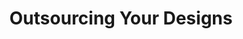 ---
title: Outsourcing Your Designs
slides:
  - title: Outsourcing Your Designs
    content_markdown: '## Outsourcing Your Designs'
    background_color: '#90dbff'
    background_image:
    background_size: cover
  - title: What is outsourcing?
    content_markdown: |-
      ## **What is outsourcing?**

      &nbsp;
    background_color: '#90dbff'
    background_image:
    background_size: cover
  - title: Outsourcing your Designs
    content_markdown: >-
      ## ![](/uploads/outsourcing-your-designs/1.png){: width="798"
      height="198"}
    background_color: '#90dbff'
    background_image:
    background_size: cover
  - title: Popular Companies
    content_markdown: >-
      ## Popular 3D Printing Companies&nbsp;


      ![](/uploads/outsourcing-your-designs/1-1.png){: width="1871"
      height="916"}


      Shapeways, Sculpteo, 3D Hubs, i.Materialise
    background_color: '#90dbff'
    background_image:
    background_size: cover
  - title: Things to Consider While Outsourcing
    content_markdown: |-
      ## **Things to Consider While Outsourcing**

      * **Material**
      * **Cost**
      * **Time**
      * **Shipping / Country of origin**
      * **Ethics**
    background_color: '#90dbff'
    background_image:
    background_size: cover
  - title: Material
    content_markdown: '## Material'
    background_color: '#90dbff'
    background_image:
    background_size: cover
  - title: Plastics
    content_markdown: >-
      ## **Plastics**


      **![](/uploads/outsourcing-your-designs/2.png){: width="1239"
      height="572"}**
    background_color: '#90dbff'
    background_image:
    background_size: cover
  - title: Resin
    content_markdown: |-
      ## Resin

      ![](/uploads/outsourcing-your-designs/3.png){: width="1239" height="627"}
    background_color: '#90dbff'
    background_image:
    background_size: cover
  - title: Sandstone/ Steel
    content_markdown: |-
      ## **Sandstone/ Steel**

      ![](/uploads/outsourcing-your-designs/4.png){: width="1243" height="675"}
    background_color: '#90dbff'
    background_image:
    background_size: cover
  - title: Precious Metals
    content_markdown: |-
      ## **Precious Metals**

      ![](/uploads/outsourcing-your-designs/5.png){: width="1250" height="566"}
    background_color: '#90dbff'
    background_image:
    background_size: cover
  - title: Cost
    content_markdown: '## **Cost**'
    background_color: '#90dbff'
    background_image:
    background_size: cover
  - title: Craft Cloud from All 3DP
    content_markdown: >-
      ## Craft Cloud from All 3DP


      1. Upload File

      2. Select Material&nbsp;

      3. Compare Prices from Dozens of Companies


      [https://craftcloud3d.com/?utm\_source=all3dp&utm\_campaign=navbar](https://craftcloud3d.com/?utm_source=all3dp&amp;utm_campaign=navbar)


      ![](/uploads/outsourcing-your-designs/6.png){: width="1359" height="610"}
    background_color: '#90dbff'
    background_image:
    background_size: cover
  - title: Time/ Shipping
    content_markdown: '## **Time/ Shipping**'
    background_color: '#90dbff'
    background_image:
    background_size: cover
  - title: Time Considerations
    content_markdown: >-
      ## **Time Considerations**


      &nbsp;


      * Do I need my object fabricated to meet a certain deadline?&nbsp;
        * You will usually need to give companies at least 3 weeks.

      * Do I need to make multiple prototypes? How can I check scale, or if
      parts fit together?
        * Check material properties lists from the company to see how much particular materials shrink.
    background_color: '#90dbff'
    background_image:
    background_size: cover
  - title: Ethics
    content_markdown: '## **Ethics**'
    background_color: '#90dbff'
    background_image:
    background_size: cover
  - title: Labor/ Waste
    content_markdown: >-
      ## **Labor/ Waste**


      * Is the company green/ environmentally sustainable?&nbsp;

      * Can the material I use be recycled later on?&nbsp;

      * How are the employees treated? Have there been any reports about
      mistreatment?
    background_color: '#90dbff'
    background_image:
    background_size: cover
  - title: Laser Cutting
    content_markdown: '## **Laser Cutting**'
    background_color: '#90dbff'
    background_image:
    background_size: cover
  - title: 'Ponoko (Also Xometry, Cotter, Sculpteo, Lasergist)'
    content_markdown: >-
      ## **Ponoko (Also Xometry, Cotter, Sculpteo, Lasergist)**


      **![](/uploads/outsourcing-your-designs/7.png){: width="1888"
      height="929"}**
    background_color: '#90dbff'
    background_image:
    background_size: cover
  - title: Materials
    content_markdown: |-
      ## Materials

      * Aluminum (2024-T3 - 7075-T6)
      * Brass (C360, 260)
      * C932 M07 Bearing Bronze
      * Copper (101, C110)
      * ABS
      * Acetal \[Delrin\]
      * Acrylic
      * Nylon 6/6
      * Steel
      * \+ More&nbsp;
    background_color: '#90dbff'
    background_image:
    background_size: cover
  - title: Electronic Cutting
    content_markdown: '## **Electronic Cutting**'
    background_color: '#90dbff'
    background_image:
    background_size: cover
  - title: 'Sticker Mule (Sticker Giant, Stickeryou)'
    content_markdown: |-
      Sticker Mule (Sticker Giant, Stickeryou)

      ![](/uploads/outsourcing-your-designs/8.png){: width="1466" height="910"}
    background_color: '#90dbff'
    background_image:
    background_size: cover
  - title: Sticker Mule
    content_markdown: |-
      ## **Sticker Mule **

      ![](/uploads/outsourcing-your-designs/9.png){: width="1181" height="884"}
    background_color: '#90dbff'
    background_image:
    background_size: cover
  - title: Miami Fruit
    content_markdown: >-
      ## **Miami Fruit**


      **![](/uploads/outsourcing-your-designs/a.png){: width="1200"
      height="802"}**
    background_color: '#90dbff'
    background_image:
    background_size: cover
  - title: Manufacturing on a Large Scale
    content_markdown: >-
      ## **Manufacturing on a Large Scale **


      * If you need to make 100+ of an item, you might want to contact a company
      to make your product.&nbsp;

      * Previously mentioned outsourcing companies can still be used for cheap
      prototypes, but you shouldn’t use them to make 100 of an item in most
      circumstances.&nbsp;

      * Craftcloud from All3DP lets you compare with quantity as a
      setting![](/uploads/outsourcing-your-designs/b.png){: width="264"
      height="75"}
    background_color: '#90dbff'
    background_image:
    background_size: cover
  - title: Contact us with questions!
    content_markdown: |-
      ## **Contact us with questions\!&nbsp;**

      ## **makerspace@chipublib.org**
    background_color: '#90dbff'
    background_image:
    background_size: cover
---